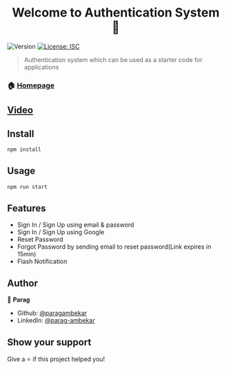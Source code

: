 <h1 align="center">Welcome to Authentication System 👋</h1>
<p>
  <img alt="Version" src="https://img.shields.io/badge/version-1.0.0-blue.svg?cacheSeconds=2592000" />
  <a href="#" target="_blank">
    <img alt="License: ISC" src="https://img.shields.io/badge/License-ISC-yellow.svg" />
  </a>
</p>

> Authentication system which can be used as a starter code for applications

### 🏠 [Homepage](https://authenticator-nodejs.herokuapp.com)

## [Video](https://www.youtube.com/watch?v=wNWwccXWwzE)

## Install

```sh
npm install
```

## Usage

```sh
npm run start
```

## Features

* Sign In / Sign Up using email & password
* Sign In / Sign Up using Google
* Reset Password
* Forgot Password by sending email to reset password(Link expires in 15min)
* Flash Notification

## Author

👤 **Parag**

* Github: [@paragambekar](https://github.com/paragambekar)
* LinkedIn: [@parag-ambekar](https://linkedin.com/in/parag-ambekar)

## Show your support

Give a ⭐️ if this project helped you!

